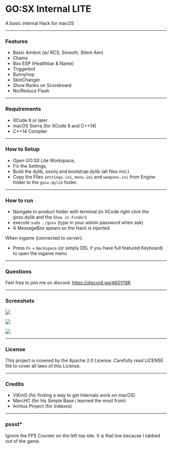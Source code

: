 # GO:SX Internal LITE

A basic internal Hack for macOS
___

### Features

- Basic Aimbot (w/ RCS, Smooth, Silent Aim)
- Chams
- Box ESP (Healthbar & Name)
- Triggerbot
- Bunnyhop
- SkinChanger
- Show Ranks on Scoreboard
- No/Reduce Flash 

___

### Requirements
- XCode 8 or later
- macOS Sierra (for XCode 8 and C++14)
- C++14 Compiler

___

### How to Setup

- Open GO:SX Lite Workspace,
- Fix the Settings,
- Build the dylib, osxinj and bootstrap.dylib (all files incl.)
- Copy the Files `settings.ini`, `menu.ini` and `weapons.ini` from Engine folder to the `gosx.dylib` folder.

___

### How to run

- Navigate to product folder with terminal (in XCode right click the gosx.dylib and the `Show in Finder`)
- execute `sudo ./gosx` (type in your admin password when ask)
- A MessageBox apears so the Hack is injected

When ingame (connected to server):

- Press `Fn` + `Backspace` (or simply DEL if you have full featured Keyboard) to open the ingame menu

___

### Questions

Feel free to join me on discord:
https://discord.gg/46GYf8K

___

### Screeshots

![](https://image.ibb.co/jT588v/Bildschirmfoto_2017_03_28_um_18_39_41.png)

![](https://image.ibb.co/eT0VMF/Bildschirmfoto_2017_03_28_um_18_40_20.png)

![](https://image.ibb.co/hBp1Tv/Bildschirmfoto_2017_03_28_um_18_48_14.png)

___

### License

This project is covered by the Apache 2.0 License. Carefully read LICENSE file to cover all laws of this License.

___

### Credits

- ViKinG (for finding a way to get Internals work on macOS)
- MarcHC (for his Simple Base i learned the most from)
- Aimtux Project (for Indexes)

___

### pssst*

Ignore the FPS Counter on the left top site. It is that low because I tabbed out of the game.